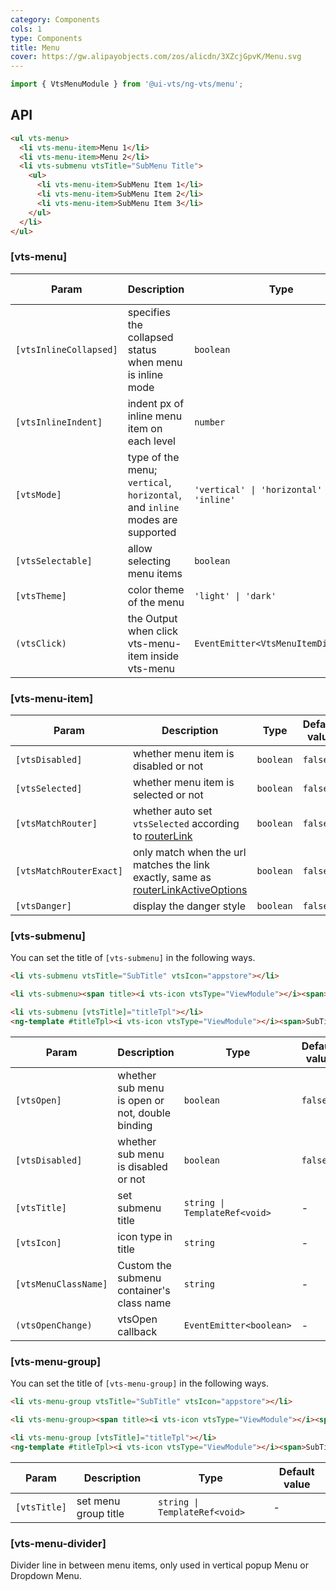 ```yaml
---
category: Components
cols: 1
type: Components
title: Menu
cover: https://gw.alipayobjects.com/zos/alicdn/3XZcjGpvK/Menu.svg
---
```


```ts
import { VtsMenuModule } from '@ui-vts/ng-vts/menu';
```

## API

```html
<ul vts-menu>
  <li vts-menu-item>Menu 1</li>
  <li vts-menu-item>Menu 2</li>
  <li vts-submenu vtsTitle="SubMenu Title">
    <ul>
      <li vts-menu-item>SubMenu Item 1</li>
      <li vts-menu-item>SubMenu Item 2</li>
      <li vts-menu-item>SubMenu Item 3</li>
    </ul>
  </li>
</ul>
```

### [vts-menu]

| Param | Description | Type | Default value |
| ----- | ----------- | ---- | ------------- |
| `[vtsInlineCollapsed]` | specifies the collapsed status when menu is inline mode | `boolean` | - |
| `[vtsInlineIndent]` | indent px of inline menu item on each level | `number` | `24` |
| `[vtsMode]` | type of the menu; `vertical`, `horizontal`, and `inline` modes are supported | `'vertical' \| 'horizontal' \| 'inline'` | `'vertical'` |
| `[vtsSelectable]` | allow selecting menu items | `boolean` | `true` |
| `[vtsTheme]` | color theme of the menu | `'light' \| 'dark'` | `'light'` |
| `(vtsClick)` | the Output when click vts-menu-item inside vts-menu | `EventEmitter<VtsMenuItemDirective>` | |

### [vts-menu-item]

| Param | Description | Type | Default value |
| ----- | ----------- | ---- | ------------- |
| `[vtsDisabled]` | whether menu item is disabled or not | `boolean` | `false` |
| `[vtsSelected]` | whether menu item is selected or not | `boolean` | `false` |
| `[vtsMatchRouter]` | whether auto set `vtsSelected` according to [routerLink](https://www.angular.cn/api/router/RouterLink) | `boolean` | `false` |
| `[vtsMatchRouterExact]` | only match when the url matches the link exactly, same as [routerLinkActiveOptions](https://angular.io/api/router/RouterLinkActive#routerLinkActiveOptions) | `boolean` | `false` |
| `[vtsDanger]` | display the danger style | `boolean` | `false` |

### [vts-submenu]

You can set the title of `[vts-submenu]` in the following ways.

```html
<li vts-submenu vtsTitle="SubTitle" vtsIcon="appstore"></li>

<li vts-submenu><span title><i vts-icon vtsType="ViewModule"></i><span>SubTitle</span></span></li>

<li vts-submenu [vtsTitle]="titleTpl"></li>
<ng-template #titleTpl><i vts-icon vtsType="ViewModule"></i><span>SubTitle</span></ng-template>
```

| Param | Description | Type | Default value |
| ----- | ----------- | ---- | ------------- |
| `[vtsOpen]` | whether sub menu is open or not, double binding | `boolean` | `false` |
| `[vtsDisabled]` | whether sub menu is disabled or not | `boolean` | `false` |
| `[vtsTitle]` | set submenu title | `string \| TemplateRef<void>` | - |
| `[vtsIcon]` | icon type in title | `string` | - |
| `[vtsMenuClassName]` | Custom the submenu container's class name | `string` | - |
| `(vtsOpenChange)` | vtsOpen callback | `EventEmitter<boolean>` | - |

### [vts-menu-group]

You can set the title of `[vts-menu-group]` in the following ways.

```html
<li vts-menu-group vtsTitle="SubTitle" vtsIcon="appstore"></li>

<li vts-menu-group><span title><i vts-icon vtsType="ViewModule"></i><span>SubTitle</span></span></li>

<li vts-menu-group [vtsTitle]="titleTpl"></li>
<ng-template #titleTpl><i vts-icon vtsType="ViewModule"></i><span>SubTitle</span></ng-template>
```

| Param | Description | Type | Default value |
| ----- | ----------- | ---- | ------------- |
| `[vtsTitle]` | set menu group title | `string \| TemplateRef<void>` | - |


### [vts-menu-divider]

Divider line in between menu items, only used in vertical popup Menu or Dropdown Menu.
